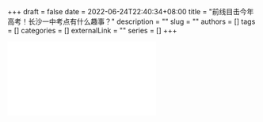 +++ 
draft = false
date = 2022-06-24T22:40:34+08:00
title = "前线目击今年高考！长沙一中考点有什么趣事？"
description = ""
slug = ""
authors = []
tags = []
categories = []
externalLink = ""
series = []
+++

<iframe src="//player.bilibili.com/player.html?aid=214853695&bvid=BV1ta411L79M&cid=741240735&page=1" scrolling="no" border="0" frameborder="no" framespacing="0" allowfullscreen="true"> </iframe>
